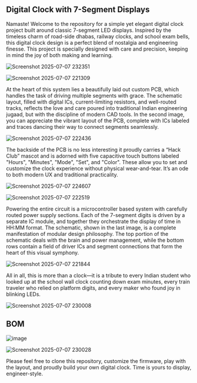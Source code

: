 

## Digital Clock with 7-Segment Displays
Namaste! Welcome to the repository for a simple yet elegant digital clock project built around classic 7-segment LED displays. Inspired by the timeless charm of road-side dhabas, railway clocks, and school exam bells, this digital clock design is a perfect blend of nostalgia and engineering finesse. This project is specially designed with care and precision, keeping in mind the joy of both making and learning.


![Screenshot 2025-07-07 232351](https://github.com/user-attachments/assets/0f703748-0385-4818-bc03-34df950c1e6d)



![Screenshot 2025-07-07 221309](https://github.com/user-attachments/assets/853b9fb7-cb6e-4525-a35b-891920acf0e3)



At the heart of this system lies a beautifully laid out custom PCB, which handles the task of driving multiple segments with grace. The schematic layout, filled with digital ICs, current-limiting resistors, and well-routed tracks, reflects the love and care poured into traditional Indian engineering jugaad, but with the discipline of modern CAD tools. In the second image, you can appreciate the vibrant layout of the PCB, complete with ICs labeled and traces dancing their way to connect segments seamlessly.



![Screenshot 2025-07-07 222436](https://github.com/user-attachments/assets/1d6db577-0901-4cf9-ac5f-8ab17bb029e3)




The backside of the PCB is no less interesting it proudly carries a “Hack Club” mascot and is adorned with five capacitive touch buttons labeled "Hours", "Minutes", "Mode", "Set", and "Color". These allow you to set and customize the clock experience without physical wear-and-tear. It’s an ode to both modern UX and traditional practicality.





![Screenshot 2025-07-07 224607](https://github.com/user-attachments/assets/105ce65a-da14-4204-8d1c-cd2e1fd2cb07)






![Screenshot 2025-07-07 222519](https://github.com/user-attachments/assets/a600a66c-2c22-4628-b4e3-48b2fcd8f1e1)

Powering the entire circuit is a microcontroller based system with carefully routed power supply sections. Each of the 7-segment digits is driven by a separate IC module, and together they orchestrate the display of time in HH:MM format. The schematic, shown in the last image, is a complete manifestation of modular design philosophy. The top portion of the schematic deals with the brain and power management, while the bottom rows contain a field of driver ICs and segment connections that form the heart of this visual symphony.






![Screenshot 2025-07-07 221844](https://github.com/user-attachments/assets/527dc624-1223-413d-a64e-c94cb4554f1f)

All in all, this is more than a clock—it is a tribute to every Indian student who looked up at the school wall clock counting down exam minutes, every train traveler who relied on platform digits, and every maker who found joy in blinking LEDs.



![Screenshot 2025-07-07 230008](https://github.com/user-attachments/assets/6e12facc-6ef8-4185-a29f-b91a711405ed)



## BOM























![image](https://github.com/user-attachments/assets/6587fa26-5b96-4e31-89f7-4c23ac081d95)




![Screenshot 2025-07-07 230028](https://github.com/user-attachments/assets/7a8e66dc-b681-49db-a2ea-e82e60a85d17)

Please feel free to clone this repository, customize the firmware, play with the layout, and proudly build your own digital clock. Time is yours to display, engineer-style. 


